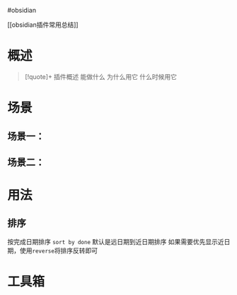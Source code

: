 #obsidian 

[[obsidian插件常用总结]]
# 概述

> [!quote]+ 插件概述
> 能做什么
> 为什么用它
> 什么时候用它

# 场景

## 场景一：

## 场景二：


# 用法

## 排序

按完成日期排序
`sort by done`
默认是远日期到近日期排序
如果需要优先显示近日期，使用`reverse`将排序反转即可

# 工具箱

